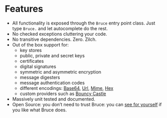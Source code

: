 # Features

* All functionality is exposed through the `Bruce` entry point class. Just type `Bruce.` and let autocomplete do the rest.
* No checked exceptions cluttering your code.
* No transitive dependencies. Zero. Zilch.
* Out of the box support for:
  * key stores
  * public, private and secret keys
  * certificates
  * digital signatures
  * symmetric and asymmetric encryption
  * message digesters
  * message authentication codes
  * different encodings: [Base64](https://en.wikipedia.org/wiki/Base64), [Url](https://en.wikipedia.org/wiki/Percent-encoding), [Mime](https://en.wikipedia.org/wiki/MIME), [Hex](https://en.wikipedia.org/wiki/Hexadecimal)
  * custom providers such as [Bouncy Castle](https://www.bouncycastle.org/java.html)
* Massively unit tested and documented.
* Open Source: you don’t need to trust Bruce: you can [see for yourself](https://github.com/mcaserta/bruce) if you like what Bruce does.


